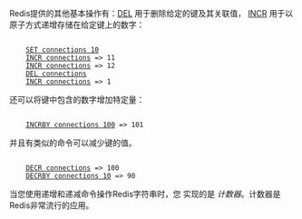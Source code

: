 Redis提供的其他基本操作有：[DEL](#help) 用于删除给定的键及其关联值，
[INCR](#help) 用于以原子方式递增存储在给定键上的数字：

<pre><code>
    <a href="#run">SET connections 10</a>
    <a href="#run">INCR connections</a> => 11
    <a href="#run">INCR connections</a> => 12
    <a href="#run">DEL connections</a>
    <a href="#run">INCR connections</a> => 1
</code></pre>

还可以将键中包含的数字增加特定量：

<pre><code>
    <a href="#run">INCRBY connections 100</a> => 101
</code></pre>

并且有类似的命令可以减少键的值。

<pre><code>
    <a href="#run">DECR connections</a> => 100
    <a href="#run">DECRBY connections 10</a> => 90
</code></pre>

当您使用递增和递减命令操作Redis字符串时，您
实现的是 _计数器_。计数器是Redis非常流行的应用。
